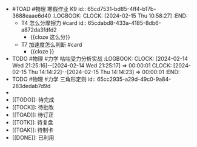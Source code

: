 - #TOAD #物理 寒假作业 K9
  id:: 65cd7531-bd85-4ff4-b17b-3688eaae6d40
  :LOGBOOK:
  CLOCK: [2024-02-15 Thu 10:58:27]
  :END:
	- T4 怎么分摩擦力  #card
	  id:: 65cdabd8-433a-4185-8db6-a872da3fdfd2
		- {{cloze 这么分}}
	- T7 加速度怎么判断 #card
		- {{cloze }}
- TODO #物理 #力学 咕咕受力分析实战
  :LOGBOOK:
  CLOCK: [2024-02-14 Wed 21:25:16]--[2024-02-14 Wed 21:25:17] =>  00:00:01
  CLOCK: [2024-02-15 Thu 14:14:22]--[2024-02-15 Thu 14:14:23] =>  00:00:01
  :END:
- TODO #物理 #力学 三角形定则
  id:: 65cc2935-a29d-49c0-9a84-283dedab7d9d
-
- [[TODO]]:  待完成
- [[TOCK]]: 待批改
- [[TOAD]]: 待订正
- [[TOTK]]: 待复盘
- [[TOAK]]: 待制卡
- [[DONE]]: 已利用